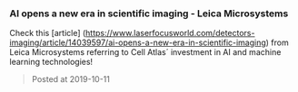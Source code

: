 ### AI opens a new era in scientific imaging -  Leica Microsystems

Check this [article] (https://www.laserfocusworld.com/detectors-imaging/article/14039597/ai-opens-a-new-era-in-scientific-imaging) from Leica Microsystems referring to Cell Atlas´ investment in AI and machine learning technologies!

> Posted at 2019-10-11




